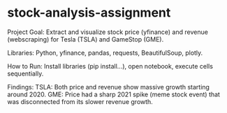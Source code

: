 # stock-analysis-assignment
Project Goal: Extract and visualize stock price (yfinance) and revenue (webscraping) for Tesla (TSLA) and GameStop (GME).

Libraries: Python, yfinance, pandas, requests, BeautifulSoup, plotly.

How to Run: Install libraries (pip install...), open notebook, execute cells sequentially.

Findings:
TSLA: Both price and revenue show massive growth starting around 2020.
GME: Price had a sharp 2021 spike (meme stock event) that was disconnected from its slower revenue growth.
